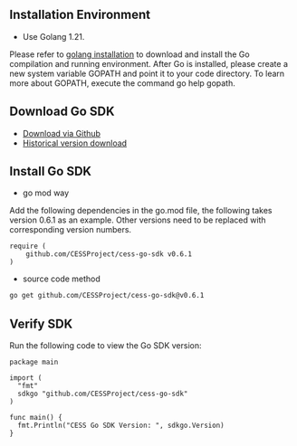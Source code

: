 ## Installation Environment
+ Use Golang 1.21.

Please refer to [golang installation](https://go.dev/doc/install/source) to download and install the Go compilation and running environment. After Go is installed, please create a new system variable GOPATH and point it to your code directory. To learn more about GOPATH, execute the command go help gopath.

## Download Go SDK
+ [Download via Github](https://github.com/CESSProject/cess-go-sdk)
+ [Historical version download](https://github.com/CESSProject/cess-go-sdk/releases)

## Install Go SDK
+ go mod way

Add the following dependencies in the go.mod file, the following takes version 0.6.1 as an example. Other versions need to be replaced with corresponding version numbers.
```golang
require (
    github.com/CESSProject/cess-go-sdk v0.6.1
)
```
+ source code method
```bash
go get github.com/CESSProject/cess-go-sdk@v0.6.1
```

## Verify SDK
Run the following code to view the Go SDK version:
```golang
package main

import (
  "fmt"
  sdkgo "github.com/CESSProject/cess-go-sdk"
)

func main() {
  fmt.Println("CESS Go SDK Version: ", sdkgo.Version)
}
```